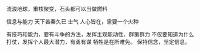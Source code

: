 
流浪地球，重核聚变，石头都可以当做燃料

信息与能力
天下苦秦久已
士气 人心皆在，需要一个火种

有技巧和能力，要有斗争的方法，发挥主观能动性，群策群力
不仅要知道为什么打仗，发挥个人最大潜力，有勇有谋
牺牲是在所难免。
保持信念，坚定信息。

